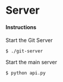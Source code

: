 # Server

#### Instructions

Start the Git Server

```
$ ./git-server
```

Start the main server

```
$ python api.py
```
